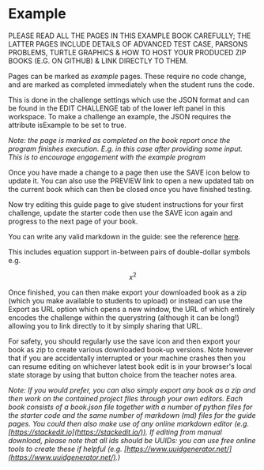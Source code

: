 # Example

PLEASE READ ALL THE PAGES IN THIS EXAMPLE BOOK CAREFULLY; THE LATTER PAGES INCLUDE DETAILS OF ADVANCED TEST CASE, PARSONS PROBLEMS, TURTLE GRAPHICS & HOW TO HOST YOUR PRODUCED ZIP BOOKS (E.G. ON GITHUB) & LINK DIRECTLY TO THEM.

Pages can be marked as *example* pages. These require no code change, and are marked as completed immediately when the student runs the code. 

This is done in the challenge settings which use the JSON format and can be found in the EDIT CHALLENGE tab of the lower left panel in this workspace. To make a challenge an example, the JSON requires the attribute isExample to be set to true.

*Note: the page is marked as completed on the book report once the program finishes execution. E.g. in this case after providing some input. This is to encourage engagement with the example program*

Once you have made a change to a page then use the SAVE icon below to update it. You can also use the PREVIEW link to open a new updated tab on the current book which can then be closed once you have finished testing.

Now try editing this guide page to give student instructions for your first challenge, update the starter code then use the SAVE icon again and progress to the next page of your book.

You can write any valid markdown in the guide: see the reference [here](https://www.markdownguide.org/basic-syntax/).

This includes equation support in-between pairs of double-dollar symbols e.g.

$$x^2$$

Once finished, you can then make export your downloaded book as a zip (which you make available to students to upload) or instead can use the Export as URL option which opens a new window, the URL of which entirely encodes the challenge within the querystring (although it can be long!) allowing you to link directly to it by simply sharing that URL.

For safety, you should regularly use the save icon and then export your book as zip to create various downloaded book-up versions. Note however that if you are accidentally interrupted or your machine crashes then you can resume editing on whichever latest book edit is in your browser's local state storage by using that button choice from the teacher notes area.

*Note: If you would prefer, you can also simply export any book as a zip and then work on the contained project files through your own editors. Each book consists of a book.json file together with a number of python files for the starter code and the same number of markdown (md) files for the guide pages. You could then also make use of any online markdown editor (e.g. [https://stackedit.io](https://stackedit.io/)). If editing from manual download, please note that all ids should be UUIDs: you can use free online tools to create these if helpful (e.g. [https://www.uuidgenerator.net/](https://www.uuidgenerator.net/).)*